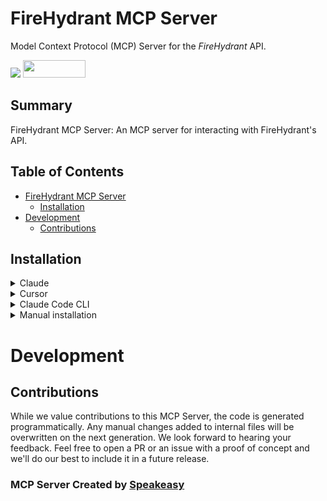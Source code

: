 # FireHydrant MCP Server

Model Context Protocol (MCP) Server for the *FireHydrant* API.

<div align="left">
    <a href="https://www.speakeasy.com/?utm_source=mcp-server&utm_campaign=mcp-typescript"><img src="https://custom-icon-badges.demolab.com/badge/-Built%20By%20Speakeasy-212015?style=for-the-badge&logoColor=FBE331&logo=speakeasy&labelColor=545454" /></a>
    <a href="https://opensource.org/licenses/MIT">
        <img src="https://img.shields.io/badge/License-MIT-blue.svg" style="width: 100px; height: 28px;" />
    </a>
</div>

<!-- Start Summary [summary] -->
## Summary

FireHydrant MCP Server: An MCP server for interacting with FireHydrant's API.
<!-- End Summary [summary] -->

<!-- Start Table of Contents [toc] -->
## Table of Contents
<!-- $toc-max-depth=2 -->
* [FireHydrant MCP Server](#firehydrant-mcp-server)
  * [Installation](#installation)
* [Development](#development)
  * [Contributions](#contributions)

<!-- End Table of Contents [toc] -->

<!-- Start Installation [installation] -->
## Installation

<details>
<summary>Claude</summary>

Add the following server definition to your `claude_desktop_config.json` file:

```json
{
  "mcpServers": {
    "FireHydrant": {
      "type": "sse",
      "url": "https://example-cloudflare-worker.com/sse",
      "headers": {
        "Authorization": "${FIREHYDRANT-MCP_API_KEY}"
      }
    }
  }
}
```

> [!NOTE]
> To use Cloudflare deployment, set the `cloudflareURL` in your gen.yaml configuration to your Worker URL (e.g., https://my-mcp-server.my-account.workers.dev).

</details>

<details>
<summary>Cursor</summary>

[![Install MCP Server](https://cursor.com/deeplink/mcp-install-dark.svg)](https://cursor.com/install-mcp?name=FireHydrant&config=eyJtY3BTZXJ2ZXJzIjp7IkZpcmVIeWRyYW50Ijp7InR5cGUiOiJzc2UiLCJ1cmwiOiJodHRwczovL2V4YW1wbGUtY2xvdWRmbGFyZS13b3JrZXIuY29tL3NzZSIsImhlYWRlcnMiOnsiQXV0aG9yaXphdGlvbiI6IiR7RklSRUhZRFJBTlQtTUNQX0FQSV9LRVl9In19fX0=)

Or manually:

1. Open Cursor Settings
2. Select Tools and Integrations
3. Select New MCP Server
4. Paste the following JSON into the MCP Server Configuration field:

```json
{
  "mcpServers": {
    "FireHydrant": {
      "type": "sse",
      "url": "https://example-cloudflare-worker.com/sse",
      "headers": {
        "Authorization": "${FIREHYDRANT-MCP_API_KEY}"
      }
    }
  }
}
```

</details>

<details>
<summary>Claude Code CLI</summary>

```bash
claude mcp add --transport sse FireHydrant undefined/sse --header "Authorization: ..."
```

</details>

<details>
<summary>Manual installation</summary>




To start the MCP server, run:

```bash
npx -y --package firehydrant-mcp -- mcp start --api-key ...
```

For a full list of server arguments, run:

```bash
npx -y --package firehydrant-mcp -- mcp start --help
```

</details>
<!-- End Installation [installation] -->

<!-- Placeholder for Future Speakeasy SDK Sections -->

# Development

## Contributions

While we value contributions to this MCP Server, the code is generated programmatically. Any manual changes added to internal files will be overwritten on the next generation. 
We look forward to hearing your feedback. Feel free to open a PR or an issue with a proof of concept and we'll do our best to include it in a future release. 

### MCP Server Created by [Speakeasy](https://www.speakeasy.com/?utm_source=mcp-server&utm_campaign=mcp-typescript)
